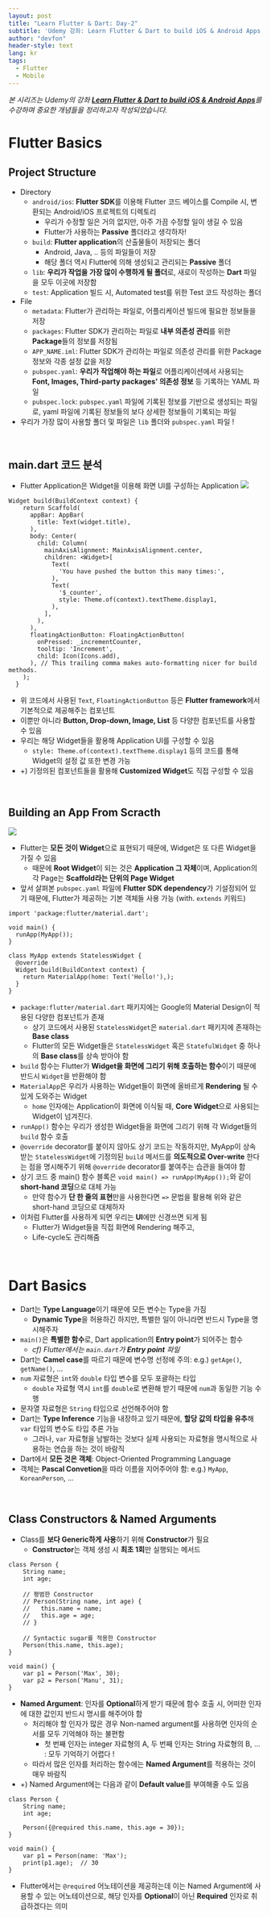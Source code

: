 ```yaml
---
layout: post
title: "Learn Flutter & Dart: Day-2"
subtitle: 'Udemy 강좌: Learn Flutter & Dart to build iOS & Android Apps 정리하기'
author: "devfon"
header-style: text
lang: kr
tags:
  - Flutter
  - Mobile
---
```


_본 시리즈는 Udemy의 강좌 [**Learn Flutter & Dart to build iOS & Android Apps**](https://www.udemy.com/course/learn-flutter-dart-to-build-ios-android-apps/)를 수강하며 중요한 개념들을 정리하고자 작성되었습니다._

# Flutter Basics
## Project Structure
- Directory
	- `android/ios`: **Flutter SDK**를 이용해 Flutter 코드 베이스를 Compile 시, 변환되는 Android/iOS 프로젝트의 디렉토리
		- 우리가 수정할 일은 거의 없지만, 아주 가끔 수정할 일이 생길 수 있음
		- Flutter가 사용하는 **Passive** 폴더라고 생각하자!
	- `build`: **Flutter application**의 산출물들이 저장되는 폴더
		- Android, Java, .. 등의 파일들이 저장
		- 해당 폴더 역시 Flutter에 의해 생성되고 관리되는 **Passive** 폴더
	- `lib`: **우리가 작업을 가장 많이 수행하게 될 폴더**로, 새로이 작성하는 **Dart** 파일을 모두 이곳에 저장함
	- `test`: Application 빌드 시, Automated test를 위한 Test 코드 작성하는 폴더
- File
	- `metadata`: Flutter가 관리하는 파일로, 어플리케이션 빌드에 필요한 정보들을 저장
	- `packages`: Flutter SDK가 관리하는 파일로 **내부 의존성 관리**를 위한 **Package**들의 정보를 저장됨
	- `APP_NAME.iml`: Flutter SDK가 관리하는 파일로 의존성 관리를 위한 Package 정보와 각종 설정 값을 저장
	- `pubspec.yaml`: **우리가 작업해야 하는 파일**로 어플리케이션에서 사용되는 **Font, Images, Third-party packages' 의존성 정보** 등 기록하는 YAML 파일
	- `pubspec.lock`: `pubspec.yaml` 파일에 기록된 정보를 기반으로 생성되는 파일로, yaml 파일에 기록된 정보들의 보다 상세한 정보들이 기록되는 파일
- 우리가 가장 많이 사용할 폴더 및 파일은 `lib` 폴더와 `pubspec.yaml` 파일 !

<br/>

## main.dart 코드 분석
- Flutter Application은 Widget을 이용해 화면 UI를 구성하는 Application
![](/img/in-post/flutter-screen.jpg)
```
Widget build(BuildContext context) {
    return Scaffold(
      appBar: AppBar(
        title: Text(widget.title),
      ),
      body: Center(
        child: Column(
          mainAxisAlignment: MainAxisAlignment.center,
          children: <Widget>[
            Text(
              'You have pushed the button this many times:',
            ),
            Text(
              '$_counter',
              style: Theme.of(context).textTheme.display1,
            ),
          ],
        ),
      ),
      floatingActionButton: FloatingActionButton(
        onPressed: _incrementCounter,
        tooltip: 'Increment',
        child: Icon(Icons.add),
      ), // This trailing comma makes auto-formatting nicer for build methods.
    );
  }
```
- 위 코드에서 사용된 `Text`, `FloatingActionButton` 등은 **Flutter framework**에서 기본적으로 제공해주는 컴포넌트
- 이뿐만 아니라 **Button, Drop-down, Image, List** 등 다양한 컴포넌트를 사용할 수 있음
- 우리는 해당 Widget들을 활용해 Application UI를 구성할 수 있음
	- `style: Theme.of(context).textTheme.display1` 등의 코드를 통해 Widget의 설정 값 또한 변경 가능
- +) 기정의된 컴포넌트들을 활용해 **Customized Widget**도 직접 구성할 수 있음

<br/>

## Building an App From Scracth
![](/img/in-post/flutter-widget\.png)
- Flutter는 **모든 것이 Widget**으로 표현되기 때문에, Widget은 또 다른 Widget을 가질 수 있음
	- 때문에 **Root Widget**이 되는 것은 **Application 그 자체**이며, Application의 각 Page는 **Scaffold라는 단위의 Page Widget**
- 앞서 살펴본 `pubspec.yaml` 파일에 **Flutter SDK dependency**가 기설정되어 있기 때문에, Flutter가 제공하는 기본 객체들 사용 가능 (with. `extends` 키워드)

```
import 'package:flutter/material.dart';

void main() {
  runApp(MyApp());
}

class MyApp extends StatelessWidget {
  @override
  Widget build(BuildContext context) {
    return MaterialApp(home: Text('Hello!'),);
  }
}
```

- `package:flutter/material.dart` 패키지에는 Google의 Material Design이 적용된 다양한 컴포넌트가 존재
	- 상기 코드에서 사용된 `StatelessWidget`은 `material.dart` 패키지에 존재하는 **Base class**
	- Flutter의 모든 Widget들은 `StatelessWidget` 혹은 `StatefulWidget` 중 하나의 **Base class**를 상속 받아야 함
- `build` 함수는 Flutter가 **Widget을 화면에 그리기 위해 호출하는 함수**이기 때문에 반드시 `Widget`을 반환해야 함
- `MaterialApp`은 우리가 사용하는 Widget들이 화면에 올바르게 **Rendering** 될 수 있게 도와주는 Widget
	- `home` 인자에는 Application이 화면에 이식될 때, **Core Widget**으로 사용되는 Widget이 넘겨진다.
- `runApp()` 함수는 우리가 생성한 Widget들을 화면에 그리기 위해 각 Widget들의 `build` 함수 호출
- `@override` decorator를 붙이지 않아도 상기 코드는 작동하지만, MyApp이 상속 받는 `StatelessWidget`에 기정의된 `build` 메서드를 **의도적으로 Over-write** 한다는 점을 명시해주기 위해 `@override` decorator를 붙여주는 습관을 들여야 함  
- 상기 코드 중 main() 함수 블록은 `void main() => runApp(MyApp());`와 같이 **short-hand 코딩**으로 대체 가능
	- 만약 함수가 **단 한 줄의 표현**만을 사용한다면 `=>` 문법을 활용해 위와 같은 short-hand 코딩으로 대체하자
- 이처럼 Flutter를 사용하게 되면 우리는 **UI**에만 신경쓰면 되게 됨
	- Flutter가 Widget들을 직접 화면에 Rendering 해주고, 
	- Life-cycle도 관리해줌

<br/>

# Dart Basics
- Dart는 **Type Language**이기 때문에 모든 변수는 Type을 가짐
	- **Dynamic Type**을 허용하긴 하지만, 특별한 일이 아니라면 반드시 Type을 명시해주자
- `main()`은 **특별한 함수**로, Dart application의 **Entry point**가 되어주는 함수
	- _cf) Flutter에서는 `main.dart`가 **Entry point** 파일_
- Dart는 **Camel case**를 따르기 때문에 변수명 선정에 주의: e.g.) `getAge()`, `getName()`, ...
- `num` 자료형은 `int`와 `double` 타입 변수를 모두 포괄하는 타입
	- `double` 자료형 역시 `int`를 `double`로 변환해 받기 때문에 `num`과 동일한 기능 수행
- 문자열 자료형은 `String` 타입으로 선언해주어야 함
- Dart는 **Type Inference** 기능을 내장하고 있기 때문에, **할당 값의 타입을 유추**해 `var` 타입의 변수도 타입 추론 가능
	- 그러나, `var` 자료형을 남발하는 것보다 실제 사용되는 자료형을 명시적으로 사용하는 연습을 하는 것이 바람직
- Dart에서 **모든 것은 객체**: Object-Oriented Programming Language
- 객체는 **Pascal Convetion**을 따라 이름을 지어주어야 함: e.g.) `MyApp`, `KoreanPerson`, ...

<br/>

## Class Constructors & Named Arguments
- Class를 **보다 Generic하게 사용**하기 위해 **Constructor**가 필요
	- **Constructor**는 객체 생성 시 **최초 1회**만 실행되는 메서드
```
class Person {
	String name;
	int age;

	// 평범한 Constructor
	// Person(String name, int age) {
	//   this.name = name;
	//   this.age = age;
	// }

	// Syntactic sugar를 적용한 Constructor
	Person(this.name, this.age);
}

void main() {
	var p1 = Person('Max', 30);
	var p2 = Person('Manu', 31);
}
```
- **Named Argument**: 인자를 **Optional**하게 받기 때문에 함수 호출 시, 어떠한 인자에 대한 값인지 반드시 명시를 해주어야 함
	- 처리해야 할 인자가 많은 경우 Non-named argument를 사용하면 인자의 순서를 모두 기억해야 하는 불편함
		- 첫 번째 인자는 integer 자료형의 A, 두 번째 인자는 String 자료형의 B, ... : 모두 기억하기 어렵다 !
	- 따라서 많은 인자를 처리하는 함수에는 **Named Argument**를 적용하는 것이 매우 바람직
- +) Named Argument에는 다음과 같이 **Default value**를 부여해줄 수도 있음
```
class Person {
	String name;
	int age;

	Person({@required this.name, this.age = 30});
}

void main() {
	var p1 = Person(name: 'Max');
	print(p1.age);  // 30
}
```
- Flutter에서는 `@required` 어노테이션을 제공하는데 이는 Named Argument에 사용할 수 있는 어노테이션으로, 해당 인자를 **Optional**이 아닌 **Required** 인자로 취급하겠다는 의미
